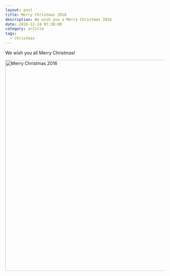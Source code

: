 ```yaml
---
layout: post
title: Merry Christmas 2016
description: We wish you a Merry Christmas 2016
date: 2016-12-24 07:30:00
category: article
tags:
  - christmas
---
```

We wish you all Merry Christmas!

<a data-flickr-embed="true"  href="https://www.flickr.com/photos/90204224@N07/31803741256/in/dateposted-public/" title="Merry Christmas 2016"><img src="https://c1.staticflickr.com/6/5558/31803741256_1768b36a49_b.jpg" width="1000" height="664" alt="Merry Christmas 2016"></a><script async src="//embedr.flickr.com/assets/client-code.js" charset="utf-8"></script>
